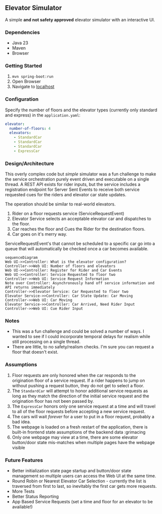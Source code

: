 ## Elevator Simulator

A simple **and not safety approved** elevator simulator with an interactive UI.

### Dependencies

- Java 23
- Maven
- Browser

### Getting Started

1. `mvn spring-boot:run`
2. Open Browser
3. Navigate to [localhost](http://localhost:8080)

### Configuration

Specify the number of floors and the elevator types (currently only standard and express) in the `application.yaml`:

```yaml
elevator:
  number-of-floors: 4
  elevators:
    - StandardCar
    - StandardCar
    - StandardCar
    - ExpressCar
```

### Design/Architecture

This overly complex code but _simple_ simulator was a fun challenge to make the service orchestration purely event
driven and executable on a single thread. A REST API exists for rider inputs, but the service includes a registration 
endpoint for Server Sent Events to receive both service requested cues for the riders and elevator car state updates.

The operation should be similar to real-world elevators.

1. Rider on a floor requests service (ServiceRequestEvent)
2. Elevator Service selects an acceptable elevator car and dispatches to the floor.
3. Car reaches the floor and Cues the Rider for the destination floors.
4. Car goes on it's merry way.

ServiceRequestEvent's that cannot be scheduled to a specific car go into a queue that will automatically be checked once
a car becomes available.

```mermaid
sequenceDiagram
Web UI->>Controller: What is the elevator configuration?
Controller->>Web UI: Number of floors and elevators
Web UI->>Controller: Register for Rider and Car Events
Web UI->>Controller: Service Requested to floor two
Controller->>Web UI: Service Request Information
Note over Controller: Asynchronously hand off service information and API returns immediately
Controller->>Elevator Service: Car Requested to floor two
Elevator Service->>Controller: Car State Update: Car Moving
Controller->>Web UI: Car Moving
Elevator Service->>Controller: Car Arrived, Need Rider Input
Controller->>Web UI: Cue Rider Input
```

### Notes

- This was a fun challenge and could be solved a number of ways. I wanted to see if I could incorporate temporal delays for realism while still processing on a single thread.
- There are little, to no safety/realism checks. I'm sure you can request a floor that doesn't exist.

### Assumptions

1. Floor requests are only honored when the car responds to the origination floor of a service request. If a rider happens to jump on without pushing a request button, they do not get to select a floor.
2. The `StandardCar` will attempt to honor additional service requests as long as they match the direction of the initial service request and the origination floor has not been passed by.
3. The `ExpressCar` honors only one service request at a time and will travel to all of the floor requests before accepting a new service request.
4. The cars will wait *forever* for a user to put in a floor request, probably a bad idea.
5. The webpage is loaded on a fresh restart of the application, there is built-in frontend state assumptions of the backend data :grimacing
6. Only one webpage may view at a time, there are some elevator button/door state mis-matches when multiple pages have the webpage visible

### Future Features

- Better initialization state page startup and button/door state management so multiple users can access the Web UI at the same time.
- Round Robin or Nearest Elevator Car Selection - currently the list is traversed from first to last, so inevitably the first car gets more requests.
- More Tests
- Better Status Reporting
- App Based Service Requests (set a time and floor for an elevator to be available!)
